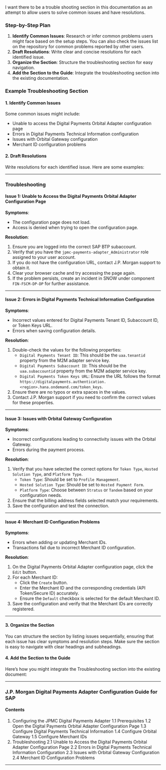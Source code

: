 I want there to be a trouble shooting section in this documentation as an attempt to allow users to solve common issues and have resolutions. 

### Step-by-Step Plan

1. **Identify Common Issues**: Research or infer common problems users might face based on the setup steps. You can also check the issues list on the repository for common problems reported by other users.
2. **Draft Resolutions**: Write clear and concise resolutions for each identified issue.
3. **Organize the Section**: Structure the troubleshooting section for easy navigation.
4. **Add the Section to the Guide**: Integrate the troubleshooting section into the existing documentation.

### Example Troubleshooting Section
#### 1. Identify Common Issues

Some common issues might include:
- Unable to access the Digital Payments Orbital Adapter configuration page
- Errors in Digital Payments Technical Information configuration
- Issues with Orbital Gateway configuration
- Merchant ID configuration problems

#### 2. Draft Resolutions

Write resolutions for each identified issue. Here are some examples:

---

### Troubleshooting

#### Issue 1: Unable to Access the Digital Payments Orbital Adapter Configuration Page

**Symptoms**:
- The configuration page does not load.
- Access is denied when trying to open the configuration page.

**Resolution**:
1. Ensure you are logged into the correct SAP BTP subaccount.
2. Verify that you have the `jpmc-payments-adapter_Administrator` role assigned to your user account.
3. If you do not have the configuration URL, contact J.P. Morgan support to obtain it.
4. Clear your browser cache and try accessing the page again.
5. If the problem persists, create an incident in SNOW under component `FIN-FSCM-DP-DP` for further assistance.

---

#### Issue 2: Errors in Digital Payments Technical Information Configuration

**Symptoms**:
- Incorrect values entered for Digital Payments Tenant ID, Subaccount ID, or Token Keys URL.
- Errors when saving configuration details.

**Resolution**:
1. Double-check the values for the following properties:
    - `Digital Payments Tenant ID`: This should be the `uaa.tenantid` property from the M2M adapter service key.
    - `Digital Payments Subaccount ID`: This should be the `uaa.subaccountid` property from the M2M adapter service key.
    - `Digital Payments Token Keys URL`: Ensure the URL follows the format `https://digitalpayments.authentication.<region>.hana.ondemand.com/token_keys`.
2. Ensure there are no typos or extra spaces in the values.
3. Contact J.P. Morgan support if you need to confirm the correct values for these properties.

---

#### Issue 3: Issues with Orbital Gateway Configuration

**Symptoms**:
- Incorrect configurations leading to connectivity issues with the Orbital Gateway.
- Errors during the payment process.

**Resolution**:
1. Verify that you have selected the correct options for `Token Type`, `Hosted Solution Type`, and `Platform Type`.
    - `Token Type`: Should be set to `Profile Management`.
    - `Hosted Solution Type`: Should be set to `Hosted Payment Form`.
    - `Platform Type`: Choose between `Stratus` or `Tandem` based on your configuration needs.
2. Ensure that the billing address fields selected match your requirements.
3. Save the configuration and test the connection.

---

#### Issue 4: Merchant ID Configuration Problems

**Symptoms**:
- Errors when adding or updating Merchant IDs.
- Transactions fail due to incorrect Merchant ID configuration.

**Resolution**:
1. On the Digital Payments Orbital Adapter configuration page, click the `Edit` button.
2. For each Merchant ID:
    - Click the `Create` button.
    - Enter the Merchant ID and the corresponding credentials (API Token/Secure ID) accurately.
    - Ensure the `Default` checkbox is selected for the default Merchant ID.
3. Save the configuration and verify that the Merchant IDs are correctly registered.

---

#### 3. Organize the Section

You can structure the section by listing issues sequentially, ensuring that each issue has clear symptoms and resolution steps. Make sure the section is easy to navigate with clear headings and subheadings.

#### 4. Add the Section to the Guide

Here’s how you might integrate the Troubleshooting section into the existing document:

---

### J.P. Morgan Digital Payments Adapter Configuration Guide for SAP

#### Contents
1. Configuring the JPMC Digital Payments Adapter
    1.1 Prerequisites
    1.2 Open the Digital Payments Orbital Adapter Configuration Page
    1.3 Configure Digital Payments Technical Information
    1.4 Configure Orbital Gateway
    1.5 Configure Merchant IDs
2. Troubleshooting
    2.1 Unable to Access the Digital Payments Orbital Adapter Configuration Page
    2.2 Errors in Digital Payments Technical Information Configuration
    2.3 Issues with Orbital Gateway Configuration
    2.4 Merchant ID Configuration Problems

---